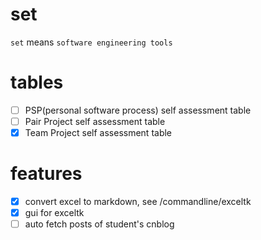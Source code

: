 # set
`set` means `software engineering tools`

# tables
- [ ] PSP(personal software process) self assessment table
- [ ] Pair Project self assessment table
- [x] Team Project self assessment table

# features
- [x] convert excel to markdown, see /commandline/exceltk
- [x] gui for exceltk
- [ ] auto fetch posts of student's cnblog
